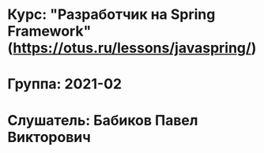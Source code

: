# Курс: "Разработчик на Spring Framework" (https://otus.ru/lessons/javaspring/)
# Группа: 2021-02
# Слушатель: Бабиков Павел Викторович

